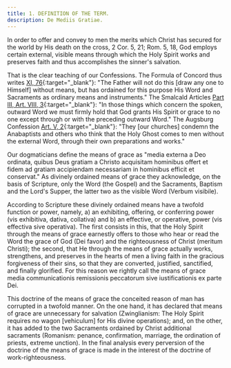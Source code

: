 ```yaml
---
title: 1. DEFINITION OF THE TERM.
description: De Mediis Gratiae.
---
```


In order to offer and convey to men the merits which Christ has secured for the world by His death on the cross, 2 Cor. 5, 21; Rom. 5, 18, God employs certain external, visible means through which the Holy Spirit works and preserves faith and thus accomplishes the sinner's salvation.

That is the clear teaching of our Confessions. The Formula of Concord thus writes [XI, 76](https://boc.confident.faith/sd-xi-0076){:target="_blank"}: "The Father will not do this [draw any one to Himself] without means, but has ordained for this purpose His Word and Sacraments as ordinary means and instruments." The Smalcald Articles [Part III, Art. VIII, 3](https://boc.confident.faith/sa-iii-viii-0003){:target="_blank"}: "In those things which concern the spoken, outward Word we must firmly hold that God grants His Spirit or grace to no one except through or with the preceding outward Word." The Augsburg Confession [Art. V, 2](https://boc.confident.faith/ac-v-0004){:target="_blank"}: "They [our churches] condemn the Anabaptists and others who think that the Holy Ghost comes to men without the external Word, through their own preparations and works."

Our dogmaticians define the means of grace as "media externa a Deo ordinata, quibus Deus gratiam a Christo acquisitam hominibus offert et fidem ad gratiam accipiendam necessariam in hominibus efficit et conservat." As divinely ordained means of grace they acknowledge, on the basis of Scripture, only the Word (the Gospel) and the Sacraments, Baptism and the Lord's Supper, the latter two as the visible Word (Verbum visibile).

According to Scripture these divinely ordained means have a twofold function or power, namely, a) an exhibiting, offering, or conferring power (vis exhibitiva, dativa, collativa) and b) an effective, or operative, power (vis effectiva sive operativa). The first consists in this, that the Holy Spirit through the means of grace earnestly offers to those who hear or read the Word the grace of God (Dei favor) and the righteousness of Christ (meritum Christi); the second, that He through the means of grace actually works, strengthens, and preserves in the hearts of men a living faith in the gracious forgiveness of their sins, so that they are converted, justified, sanctified, and finally glorified. For this reason we rightly call the means of grace media communicationis remissionis peccatorum sive iustificationis ex parte Dei.

This doctrine of the means of grace the conceited reason of man has corrupted in a twofold manner. On the one hand, it has declared that means of grace are unnecessary for salvation (Zwinglianism: The Holy Spirit requires no wagon [vehiculum] for His divine operations); and, on the other, it has added to the two Sacraments ordained by Christ additional sacraments (Romanism: penance, confirmation, marriage, the ordination of priests, extreme unction). In the final analysis every perversion of the doctrine of the means of grace is made in the interest of the doctrine of work-righteousness.
